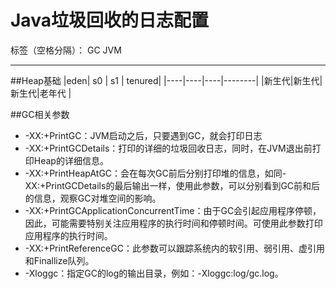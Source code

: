 ﻿# Java垃圾回收的日志配置

标签（空格分隔）： GC JVM

---

##Heap基础
|eden| s0 | s1 | tenured|
|----|----|----|--------|
|新生代|新生代|新生代|老年代  | 

##GC相关参数  

* -XX:+PrintGC：JVM启动之后，只要遇到GC，就会打印日志  
* -XX:+PrintGCDetails：打印的详细的垃圾回收日志，同时，在JVM退出前打印Heap的详细信息。  
* -XX:+PrintHeapAtGC：会在每次GC前后分别打印堆的信息，如同-XX:+PrintGCDetails的最后输出一样，使用此参数，可以分别看到GC前和后的信息，观察GC对堆空间的影响。  
* -XX:+PrintGCApplicationConcurrentTime：由于GC会引起应用程序停顿，因此，可能需要特别关注应用程序的执行时间和停顿时间。可使用此参数打印应用程序的执行时间。  
* -XX:+PrintReferenceGC：此参数可以跟踪系统内的软引用、弱引用、虚引用和Finallize队列。  
* -Xloggc：指定GC的log的输出目录，例如：-Xloggc:log/gc.log。  





